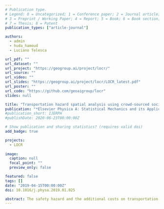 ```yaml
---
# Publication type.
# Legend: 0 = Uncategorized; 1 = Conference paper; 2 = Journal article;
# 3 = Preprint / Working Paper; 4 = Report; 5 = Book; 6 = Book section;
# 7 = Thesis; 8 = Patent
publication_types: ["article-journal"]

authors:
  - admin
  - huda_hamoud
  - Luciano Telesca

url_pdf: ""
url_dataset: ""
url_project: "https://geogroup.ai/project/locr/"
url_source: ""
url_video: ""
url_slides: "https://geogroup.ai/project/locr/LOCR_latest.pdf"
url_poster: ""
url_code: "https://github.com/geoaigroup/locr"
slides: null

title: "Transportation hazard spatial analysis using crowd-sourced social network data"
publication: "*Elsevier Physica A: Statistical Mechanics and its Applications*"
#publication_short: IJERPH
#publishDate: 2020-06-23T00:00:00Z

# Show publication and sharing statistics? (requires valid doi)
add_badge: true

projects:
  - LOCR
  
image:
  caption: null
  focal_point: ""
  preview_only: false

featured: false
tags: []
date: "2019-04-15T00:00:00Z"
doi: 10.1016/j.physa.2019.01.025

abstract: The safety hazard and the additional costs on transportation due to road accidents invite the necessity to minimize their impact. In this paper, we study the spatial-clustering behavior and hazard vulnerability of car accidents that occurred in Lebanon between 2015 and 2018. Assessment of spatial clustering of accidents and hot spots densities were examined using the Global G method of spatial autocorrelation and Getis–Ord Gi statistics. A novel Road Hazard Index (H_i) was proposed to assess hazard vulnerability of road networks and to develop a road hazard prediction model.
---
```

